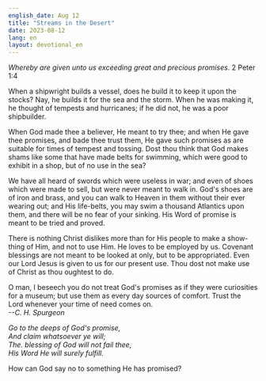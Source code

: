 ```yaml
---
english_date: Aug 12
title: "Streams in the Desert"
date: 2023-08-12
lang: en
layout: devotional_en
---
```





<p><em>Whereby are given unto us exceeding great and precious promises</em>. 2 Peter 1:4

</p>

<p>When a shipwright builds a vessel, does he build it to keep it upon the stocks? Nay, he builds it for the sea and the storm. When he was making it, he thought of tempests and hurricanes; if he did not, he was a poor shipbuilder.

</p>

<p>When God made thee a believer, He meant to try thee; and when He gave thee promises, and bade thee trust them, He gave such promises as are suitable for times of tempest and tossing. Dost thou think that God makes shams like some that have made belts for swimming, which were good to exhibit in a shop, but of no use in the sea?

</p>

<p>We have all heard of swords which were useless in war; and even of shoes which were made to sell, but were never meant to walk in. God's shoes are of iron and brass, and you can walk to Heaven in them without their ever wearing out; and His life-belts, you may swim a thousand Atlantics upon them, and there will be no fear of your sinking. His Word of promise is meant to be tried and proved.

</p>

<p>There is nothing Christ dislikes more than for His people to make a show-thing of Him, and not to use Him. He loves to be employed by us. Covenant blessings are not meant to be looked at only, but to be appropriated. Even our Lord Jesus is given to us for our present use. Thou dost not make use of Christ as thou oughtest to do.

</p>

<p>O man, I beseech you do not treat God's promises as if they were curiosities for a museum; but use them as every day sources of comfort. Trust the Lord whenever your time of need comes on.<br/> <em>--C. H. Spurgeon</em>

</p>

<p><em>Go to the deeps of God's promise,<br/> And claim whatsoever ye will;<br/> The. blessing of God will not fail thee,<br/> His Word He will surely fulfill.</em>

</p>

<p>How can God say no to something He has promised?

</p>

<p></p>